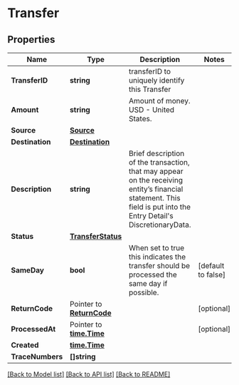 # Transfer

## Properties

Name | Type | Description | Notes
------------ | ------------- | ------------- | -------------
**TransferID** | **string** | transferID to uniquely identify this Transfer | 
**Amount** | **string** | Amount of money. USD - United States. | 
**Source** | [**Source**](Source.md) |  | 
**Destination** | [**Destination**](Destination.md) |  | 
**Description** | **string** | Brief description of the transaction, that may appear on the receiving entity’s financial statement. This field is put into the Entry Detail&#39;s DiscretionaryData.  | 
**Status** | [**TransferStatus**](TransferStatus.md) |  | 
**SameDay** | **bool** | When set to true this indicates the transfer should be processed the same day if possible. | [default to false]
**ReturnCode** | Pointer to [**ReturnCode**](ReturnCode.md) |  | [optional] 
**ProcessedAt** | Pointer to [**time.Time**](time.Time.md) |  | [optional] 
**Created** | [**time.Time**](time.Time.md) |  | 
**TraceNumbers** | **[]string** |  | 

[[Back to Model list]](../README.md#documentation-for-models) [[Back to API list]](../README.md#documentation-for-api-endpoints) [[Back to README]](../README.md)



